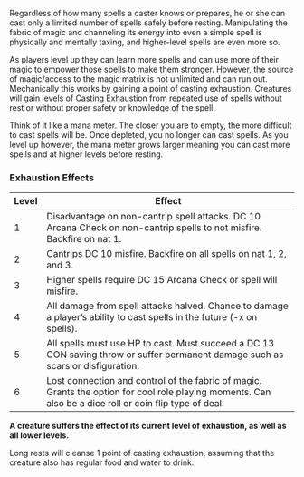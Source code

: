 Regardless of how many spells a caster knows or prepares, he or she can cast only a limited number of spells safely before resting. Manipulating the fabric of magic and channeling its energy into even a simple spell is physically and mentally taxing, and higher-level spells are even more so.

As players level up they can learn more spells and can use more of their magic to empower those spells to make them stronger. However, the source of magic/access to the magic matrix is not unlimited and can run out. Mechanically this works by gaining a point of casting exhaustion. Creatures will gain levels of Casting Exhaustion from repeated use of spells without rest or without proper safety or knowledge of the spell.

Think of it like a mana meter. The closer you are to empty, the more difficult to cast spells will be. Once depleted, you no longer can cast spells. As you level up however, the mana meter grows larger meaning you can cast more spells and at higher levels before resting.

### Exhaustion Effects

| Level | Effect                                                                                                                                                  |
| ----- | ------------------------------------------------------------------------------------------------------------------------------------------------------- |
| 1     | Disadvantage on non-cantrip spell attacks. DC 10 Arcana Check on non-cantrip spells to not misfire. Backfire on nat 1.                                  |
| 2     | Cantrips DC 10 misfire. Backfire on all spells on nat 1, 2, and 3.                                                                                      |
| 3     | Higher spells require DC 15 Arcana Check or spell will misfire.                                                                                         |
| 4     | All damage from spell attacks halved. Chance to damage a player’s ability to cast spells in the future (-x on spells).                                  |
| 5     | All spells must use HP to cast. Must succeed a DC 13 CON saving throw or suffer permanent damage such as scars or disfiguration.                        |
| 6     | Lost connection and control of the fabric of magic. Grants the option for cool role playing moments. Can also be a dice roll or coin flip type of deal. |

**A creature suffers the effect of its current level of exhaustion, as well as all lower levels.**

Long rests will cleanse 1 point of casting exhaustion, assuming that the creature also has regular food and water to drink.

